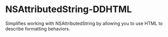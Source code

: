 NSAttributedString-DDHTML
=========================

Simplifies working with NSAttributedString by allowing you to use HTML to describe formatting behaviors.